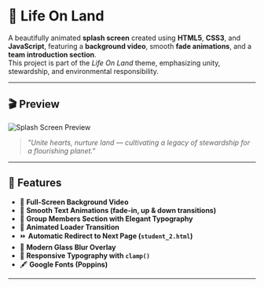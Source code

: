 # 🌿 Life On Land 

A beautifully animated **splash screen** created using **HTML5**, **CSS3**, and **JavaScript**, featuring a **background video**, smooth **fade animations**, and a **team introduction section**.  
This project is part of the *Life On Land* theme, emphasizing unity, stewardship, and environmental responsibility.

---

## 🎬 Preview

![Splash Screen Preview](splash-preview.gif)

> *"Unite hearts, nurture land — cultivating a legacy of stewardship for a flourishing planet."*

---

## 🚀 Features

- 🌌 **Full-Screen Background Video**
- 💫 **Smooth Text Animations (fade-in, up & down transitions)**
- 👥 **Group Members Section with Elegant Typography**
- 🔄 **Animated Loader Transition**
- ⏩ **Automatic Redirect to Next Page (`student_2.html`)**
- 🧊 **Modern Glass Blur Overlay**
- 🎨 **Responsive Typography with `clamp()`**
- 🖋️ **Google Fonts (Poppins)**

---